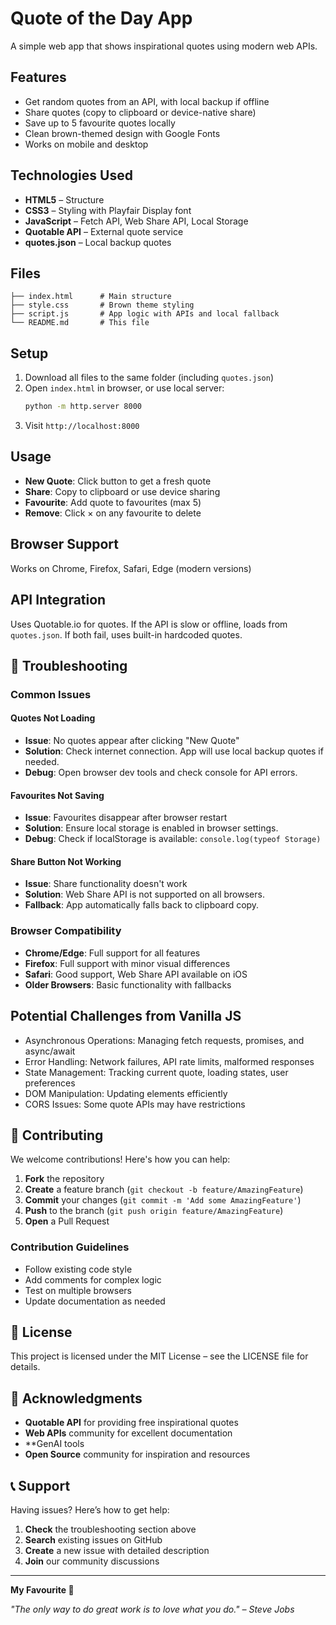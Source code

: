 # Quote of the Day App

A simple web app that shows inspirational quotes using modern web APIs.

## Features

- Get random quotes from an API, with local backup if offline
- Share quotes (copy to clipboard or device-native share)
- Save up to 5 favourite quotes locally
- Clean brown-themed design with Google Fonts
- Works on mobile and desktop

## Technologies Used

- **HTML5** – Structure
- **CSS3** – Styling with Playfair Display font
- **JavaScript** – Fetch API, Web Share API, Local Storage
- **Quotable API** – External quote service
- **quotes.json** – Local backup quotes

## Files

```
├── index.html      # Main structure
├── style.css       # Brown theme styling
├── script.js       # App logic with APIs and local fallback
└── README.md       # This file
```

## Setup

1. Download all files to the same folder (including `quotes.json`)
2. Open `index.html` in browser, or use local server:
   ```bash
   python -m http.server 8000
   ```
3. Visit `http://localhost:8000`

## Usage

- **New Quote**: Click button to get a fresh quote
- **Share**: Copy to clipboard or use device sharing  
- **Favourite**: Add quote to favourites (max 5)
- **Remove**: Click × on any favourite to delete

## Browser Support

Works on Chrome, Firefox, Safari, Edge (modern versions)

## API Integration

Uses Quotable.io for quotes.
If the API is slow or offline, loads from `quotes.json`.
If both fail, uses built-in hardcoded quotes.

## 🐛 Troubleshooting

### Common Issues

#### Quotes Not Loading
- **Issue**: No quotes appear after clicking "New Quote"
- **Solution**: Check internet connection. App will use local backup quotes if needed.
- **Debug**: Open browser dev tools and check console for API errors.

#### Favourites Not Saving
- **Issue**: Favourites disappear after browser restart
- **Solution**: Ensure local storage is enabled in browser settings.
- **Debug**: Check if localStorage is available: `console.log(typeof Storage)`

#### Share Button Not Working
- **Issue**: Share functionality doesn't work
- **Solution**: Web Share API is not supported on all browsers.
- **Fallback**: App automatically falls back to clipboard copy.

### Browser Compatibility
- **Chrome/Edge**: Full support for all features
- **Firefox**: Full support with minor visual differences
- **Safari**: Good support, Web Share API available on iOS
- **Older Browsers**: Basic functionality with fallbacks

## Potential Challenges from Vanilla JS

- Asynchronous Operations: Managing fetch requests, promises, and async/await
- Error Handling: Network failures, API rate limits, malformed responses
- State Management: Tracking current quote, loading states, user preferences
- DOM Manipulation: Updating elements efficiently
- CORS Issues: Some quote APIs may have restrictions

## 🤝 Contributing

We welcome contributions! Here's how you can help:

1. **Fork** the repository
2. **Create** a feature branch (`git checkout -b feature/AmazingFeature`)
3. **Commit** your changes (`git commit -m 'Add some AmazingFeature'`)
4. **Push** to the branch (`git push origin feature/AmazingFeature`)
5. **Open** a Pull Request

### Contribution Guidelines
- Follow existing code style
- Add comments for complex logic
- Test on multiple browsers
- Update documentation as needed

## 📄 License

This project is licensed under the MIT License – see the LICENSE file for details.

## 🙏 Acknowledgments

- **Quotable API** for providing free inspirational quotes
- **Web APIs** community for excellent documentation
- **GenAI tools
- **Open Source** community for inspiration and resources

## 📞 Support

Having issues? Here’s how to get help:

1. **Check** the troubleshooting section above
2. **Search** existing issues on GitHub
3. **Create** a new issue with detailed description
4. **Join** our community discussions

---

**My Favourite 🎉** 

*"The only way to do great work is to love what you do." – Steve Jobs*


